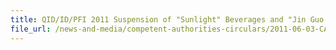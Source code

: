 ```yaml
---
title: QID/ID/PFI 2011 Suspension of "Sunlight" Beverages and "Jin Guo Wan" Fruit Concentrates from Taiwan 
file_url: /news-and-media/competent-authorities-circulars/2011-06-03-CA.pdf
---
```

